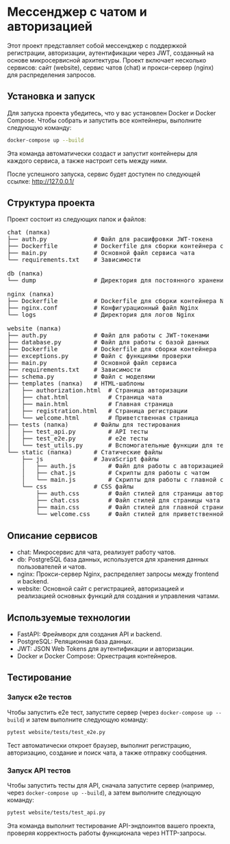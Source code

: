 # Мессенджер с чатом и авторизацией

Этот проект представляет собой мессенджер с поддержкой регистрации, авторизации, аутентификации через JWT, созданный на основе микросервисной архитектуры. Проект включает несколько сервисов: сайт (website), сервис чатов (chat) и прокси-сервер (nginx) для распределения запросов.

## Установка и запуск

Для запуска проекта убедитесь, что у вас установлен Docker и Docker Compose. Чтобы собрать и запустить все контейнеры, выполните следующую команду:

```bash
docker-compose up --build
```

Эта команда автоматически создаст и запустит контейнеры для каждого сервиса, а также настроит сеть между ними.

После успешного запуска, сервис будет доступен по следующей ссылке: http://127.0.0.1/

## Структура проекта

Проект состоит из следующих папок и файлов:

<pre>
chat (папка)
├── auth.py             # Файл для расшифровки JWT-токена
├── Dockerfile          # Dockerfile для сборки контейнера сервиса чата
├── main.py             # Основной файл сервиса чата
└── requirements.txt    # Зависимости

db (папка)
└── dump                # Директория для постоянного хранения dump базы данных

nginx (папка)
├── Dockerfile          # Dockerfile для сборки контейнера Nginx
├── nginx.conf          # Конфигурационный файл Nginx
└── logs                # Директория для логов Nginx

website (папка)
├── auth.py             # Файл для работы с JWT-токенами
├── database.py         # Файл для работы с базой данных
├── Dockerfile          # Dockerfile для сборки контейнера
├── exceptions.py       # Файл с функциями проверки
├── main.py             # Основной файл сервиса
├── requirements.txt    # Зависимости
├── schema.py           # Файл с моделями
├── templates (папка)   # HTML-шаблоны
│   ├── authorization.html  # Страница авторизации
│   ├── chat.html           # Страница чата
│   ├── main.html           # Главная страница
│   ├── registration.html   # Страница регистрации
│   └── welcome.html        # Приветственная страница
├── tests (папка)       # Файлы для тестирования
│   ├── test_api.py         # API тесты
│   ├── test_e2e.py         # e2e тесты
│   └── test_utils.py       # Вспомогательные функции для тестов
└── static (папка)      # Статические файлы
    ├── js              # JavaScript файлы
    │   ├── auth.js         # Файл для работы с авторизацией
    │   ├── chat.js         # Скрипты для работы с чатом
    │   └── main.js         # Скрипты для работы с главной страницей
    └── css             # CSS файлы
        ├── auth.css        # Файл стилей для страницы авторизации и регистрации
        ├── chat.css        # Файл стилей для страницы чата
        ├── main.css        # Файл стилей для главной страницы
        └── welcome.css     # Файл стилей для приветственной страницы
</pre>

## Описание сервисов

 - chat: Микросервис для чата, реализует работу чатов.
 - db: PostgreSQL база данных, используется для хранения данных пользователей и чатов.
 - nginx: Прокси-сервер Nginx, распределяет запросы между frontend и backend.
 - website: Основной сайт с регистрацией, авторизацией и реализацией основных функций для создания и управления чатами.

## Используемые технологии

 - FastAPI: Фреймворк для создания API и backend.
 - PostgreSQL: Реляционная база данных.
 - JWT: JSON Web Tokens для аутентификации и авторизации.
 - Docker и Docker Compose: Оркестрация контейнеров.

## Тестирование
### Запуск e2e тестов

Чтобы запустить e2e тест, запустите сервер (через `docker-compose up --build`) и затем выполните следующую команду:

```bash
pytest website/tests/test_e2e.py
```

Тест автоматически откроет браузер, выполнит регистрацию, авторизацию, создание и поиск чата, а также отправку сообщения.

### Запуск API тестов

Чтобы запустить тесты для API, сначала запустите сервер (например, через `docker-compose up --build`), а затем выполните следующую команду:

```bash
pytest website/tests/test_api.py
```

Эта команда выполнит тестирование API-эндпоинтов вашего проекта, проверяя корректность работы функционала через HTTP-запросы.